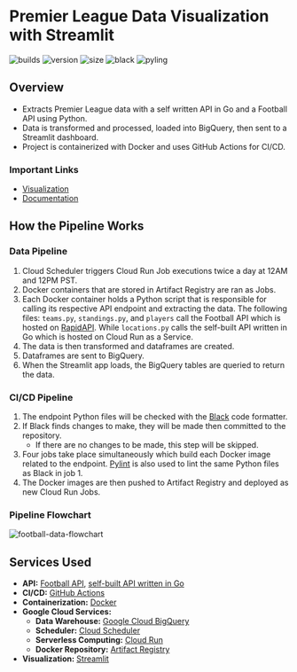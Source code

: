 # Premier League Data Visualization with Streamlit

![builds](https://img.shields.io/github/actions/workflow/status/digitalghost-dev/premier-league/ci.yml?style=flat-square)
![version](https://img.shields.io/badge/streamlit_app_version-2.0.2-blue?style=flat-square)
![size](https://img.shields.io/github/repo-size/digitalghost-dev/premier-league?style=flat-square)
![black](https://img.shields.io/badge/code%20style-black-black?style=flat-square)
![pyling](https://img.shields.io/badge/linting-pylint-yellowgreen?style=flat-square)

## Overview
* Extracts Premier League data with a self written API in Go and a Football API using Python.
* Data is transformed and processed, loaded into BigQuery, then sent to a Streamlit dashboard.
* Project is containerized with Docker and uses GitHub Actions for CI/CD.

### Important Links

* [Visualization](https://premierleague.streamlit.app/)
* [Documentation](https://digitalghost-dev.notion.site/12d644bff83f46359c3de9036d84f0b0?v=4c615e0378304f499d6fdfeaf223fa77)

## How the Pipeline Works
### Data Pipeline
1. Cloud Scheduler triggers Cloud Run Job executions twice a day at 12AM and 12PM PST.
2. Docker containers that are stored in Artifact Registry are ran as Jobs.
3. Each Docker container holds a Python script that is responsible for calling its respective API endpoint and extracting the data. The following files: `teams.py`, `standings.py`, and `players` call the Football API which is hosted on [RapidAPI](https://rapidapi.com/search/marketplace). While `locations.py` calls the self-built API written in Go which is hosted on Cloud Run as a Service.
4. The data is then transformed and dataframes are created.
5. Dataframes are sent to BigQuery.
6. When the Streamlit app loads, the BigQuery tables are queried to return the data.

### CI/CD Pipeline
1. The endpoint Python files will be checked with the [Black](https://github.com/psf/black) code formatter. 
2. If Black finds changes to make, they will be made then committed to the repository.
    * If there are no changes to be made, this step will be skipped.
3. Four jobs take place simultaneously which build each Docker image related to the endpoint. [Pylint](https://github.com/pylint-dev/pylint) is also used to lint the same Python files as Black in job 1.
4. The Docker images are then pushed to Artifact Registry and deployed as new Cloud Run Jobs.

### Pipeline Flowchart
![football-data-flowchart](https://storage.googleapis.com/pipeline-flowcharts/football-data-pipeline-flowchart.png)

## Services Used
* **API:** [Football API](https://www.api-football.com), [self-built API written in Go](https://github.com/digitalghost-dev/football-data-pipeline/tree/main/locations-api)
* **CI/CD:** [GitHub Actions](https://github.com/features/actions)
* **Containerization:** [Docker](https://www.docker.com)
* **Google Cloud Services:**
    * **Data Warehouse:** [Google Cloud BigQuery](https://cloud.google.com/bigquery)
    * **Scheduler:** [Cloud Scheduler](https://cloud.google.com/scheduler)
    * **Serverless Computing:** [Cloud Run](https://cloud.google.com/run/docs/overview/what-is-cloud-run)
    * **Docker Repository:** [Artifact Registry](https://cloud.google.com/artifact-registry)
* **Visualization:** [Streamlit](https://streamlit.io)
